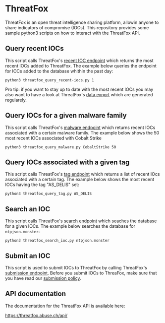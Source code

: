 # ThreatFox
ThreatFox is an open threat intelligence sharing platform, allowin anyone to share indicators of compromise (IOCs). This repository provides some sample python3 scripts on how to interact with the ThreatFox API.

## Query recent IOCs
This script calls ThreatFox's [recent IOC endpoint](https://threatfox.abuse.ch/api/#recent-iocs) which returns the most recent IOCs added to ThreatFox. The example below queries the endpoint for IOCs added to the database whithin the past day:
```
python3 threatfox_query_recent-iocs.py 1
```

Pro tip: if you want to stay up to date with the most recent IOCs you may also want to have a look at ThreatFox's [data export](https://threatfox.abuse.ch/export/) which are generated regularely.

## Query IOCs for a given malware family
This script calls ThreatFox's [malware endpoint](https://threatfox.abuse.ch/api/#malware) which returns recent IOCs associated with a certain malware family. The example below shows the 50 most recent IOCs associated with Cobalt Strike
```
python3 threatfox_query_malware.py CobaltStrike 50
```

## Query IOCs associated with a given tag
This script calls ThreatFox's [tag endpoint](https://threatfox.abuse.ch/api/#taginfo) which returns a list of recent IOcs associated with a certain tag. The example below shows the most recent IOCs having the tag "AS_DELIS" set:
```
python3 threatfox_query_tag.py AS_DELIS
```

## Search an IOC
This script calls ThreatFox's [search endpoint](https://threatfox.abuse.ch/api/#search-ioc) which seaches the database for a given IOCs. The example below searches the database for ```ntpjson.monster```:
```
python3 threatfox_search_ioc.py ntpjson.monster
``` 

## Submit an IOC
This script is used to submit IOCs to ThreatFox by calling ThreatFox's [submission endpoint](https://threatfox.abuse.ch/api/#share). Before you submit IOCs to ThreaFox, make sure that you have read our [submission policy](https://threatfox.abuse.ch/api/#policy).

## API documentation

The documentation for the ThreatFox API is available here:

https://threatfox.abuse.ch/api/
